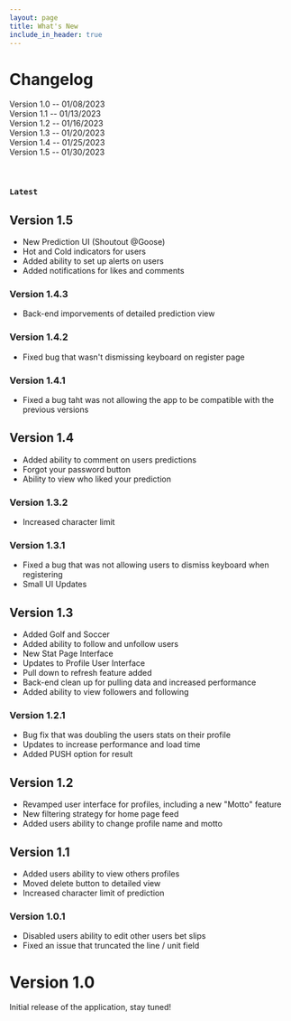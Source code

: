 ```yaml
---
layout: page
title: What's New
include_in_header: true
---
```


# Changelog
Version 1.0 -- 01/08/2023 <br>
Version 1.1 -- 01/13/2023 <br>
Version 1.2 -- 01/16/2023 <br>
Version 1.3 -- 01/20/2023 <br>
Version 1.4 -- 01/25/2023 <br>
Version 1.5 -- 01/30/2023

<br>

### `Latest`

## **Version 1.5**
- New Prediction UI (Shoutout @Goose)
- Hot and Cold indicators for users
- Added ability to set up alerts on users
- Added notifications for likes and comments

### **Version 1.4.3**
- Back-end imporvements of detailed prediction view

### **Version 1.4.2**
- Fixed bug that wasn't dismissing keyboard on register page

### **Version 1.4.1**
- Fixed a bug taht was not allowing the app to be compatible with the previous versions

## **Version 1.4**
- Added ability to comment on users predictions
- Forgot your password button
- Ability to view who liked your prediction

### **Version 1.3.2**
- Increased character limit

### **Version 1.3.1**
- Fixed a bug that was not allowing users to dismiss keyboard when registering
- Small UI Updates

## **Version 1.3**
- Added Golf and Soccer
- Added ability to follow and unfollow users
- New Stat Page Interface
- Updates to Profile User Interface
- Pull down to refresh feature added
- Back-end clean up for pulling data and increased performance
- Added ability to view followers and following

### **Version 1.2.1** 
- Bug fix that was doubling the users stats on their profile
- Updates to increase performance and load time
- Added PUSH option for result

## **Version 1.2**
- Revamped user interface for profiles, including a new "Motto" feature
- New filtering strategy for home page feed
- Added users ability to change profile name and motto

## **Version 1.1**
- Added users ability to view others profiles
- Moved delete button to detailed view
- Increased character limit of prediction

### **Version 1.0.1**
- Disabled users ability to edit other users bet slips
- Fixed an issue that truncated the line / unit field

# **Version 1.0**
Initial release of the application, stay tuned!


